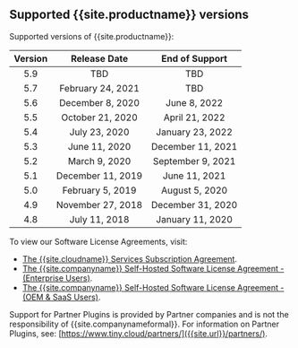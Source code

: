 ## Supported {{site.productname}} versions

Supported versions of {{site.productname}}:

| Version |   Release Date    |  End of Support   |
|:-------:|:-----------------:|:-----------------:|
|   5.9   | TBD               |        TBD        |
|   5.7   | February 24, 2021 |        TBD        |
|   5.6   | December 8, 2020  |   June 8, 2022    |
|   5.5   | October 21, 2020  |   April 21, 2022  |
|   5.4   | July 23, 2020     | January 23, 2022  |
|   5.3   | June 11, 2020     | December 11, 2021 |
|   5.2   | March 9, 2020     | September 9, 2021 |
|   5.1   | December 11, 2019 |  June 11, 2021    |
|   5.0   | February 5, 2019  | August 5, 2020    |
|   4.9   | November 27, 2018 | December 31, 2020 |
|   4.8   |   July 11, 2018   | January 11, 2020  |

To view our Software License Agreements, visit:

- [The {{site.cloudname}} Services Subscription Agreement]({{site.legalpages}}/cloud-use-subscription-agreement/).
- [The {{site.companyname}} Self-Hosted Software License Agreement - (Enterprise Users)]({{site.legalpages}}/tiny-self-hosted-enterprise-agreement/).
- [The {{site.companyname}} Self-Hosted Software License Agreement - (OEM & SaaS Users)]({{site.legalpages}}/tiny-self-hosted-oem-saas-agreement/).

Support for Partner Plugins is provided by Partner companies and is not the responsibility of {{site.companynameformal}}. For information on Partner Plugins, see: [https://www.tiny.cloud/partners/]({{site.url}}/partners/).
